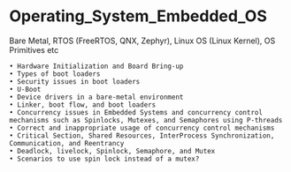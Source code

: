 # Operating_System_Embedded_OS
Bare Metal, RTOS (FreeRTOS, QNX, Zephyr), Linux OS (Linux Kernel), OS Primitives etc

	• Hardware Initialization and Board Bring-up
	• Types of boot loaders
	• Security issues in boot loaders
	• U-Boot
	• Device drivers in a bare-metal environment
	• Linker, boot flow, and boot loaders 
	• Concurrency issues in Embedded Systems and concurrency control mechanisms such as Spinlocks, Mutexes, and Semaphores using P-threads
	• Correct and inappropriate usage of concurrency control mechanisms
	• Critical Section, Shared Resources, InterProcess Synchronization, Communication, and Reentrancy
	• Deadlock, livelock, Spinlock, Semaphore, and Mutex
	• Scenarios to use spin lock instead of a mutex?


